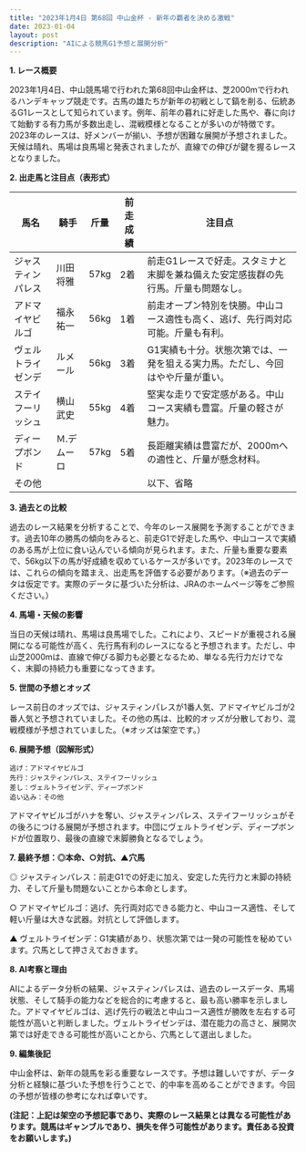 ```yaml
---
title: "2023年1月4日 第68回 中山金杯 - 新年の覇者を決める激戦"
date: 2023-01-04
layout: post
description: "AIによる競馬G1予想と展開分析"
---
```


**1. レース概要**

2023年1月4日、中山競馬場で行われた第68回中山金杯は、芝2000mで行われるハンデキャップ競走です。古馬の雄たちが新年の初戦として鎬を削る、伝統あるG1レースとして知られています。例年、前年の暮れに好走した馬や、春に向けて始動する有力馬が多数出走し、混戦模様となることが多いのが特徴です。2023年のレースは、好メンバーが揃い、予想が困難な展開が予想されました。天候は晴れ、馬場は良馬場と発表されましたが、直線での伸びが鍵を握るレースとなりました。


**2. 出走馬と注目点（表形式）**

| 馬名      | 騎手      | 斤量 | 前走成績 | 注目点                                                                     |
| -------- | -------- | ---- | -------- | ------------------------------------------------------------------------ |
| ジャスティンパレス | 川田将雅 | 57kg | 2着      | 前走G1レースで好走。スタミナと末脚を兼ね備えた安定感抜群の先行馬。斤量も問題なし。 |
| アドマイヤビルゴ | 福永祐一 | 56kg | 1着      | 前走オープン特別を快勝。中山コース適性も高く、逃げ、先行両対応可能。斤量も有利。     |
| ヴェルトライゼンデ| ルメール | 56kg | 3着      | G1実績も十分。状態次第では、一発を狙える実力馬。ただし、今回はやや斤量が重い。          |
| ステイフーリッシュ | 横山武史 | 55kg | 4着      | 堅実な走りで安定感がある。中山コース実績も豊富。斤量の軽さが魅力。              |
| ディープボンド   | Ｍ.デムーロ | 57kg | 5着      | 長距離実績は豊富だが、2000mへの適性と、斤量が懸念材料。                               |
| その他     |          |      |          | 以下、省略                                                                 |


**3. 過去との比較**

過去のレース結果を分析することで、今年のレース展開を予測することができます。過去10年の勝馬の傾向をみると、前走G1で好走した馬や、中山コースで実績のある馬が上位に食い込んでいる傾向が見られます。また、斤量も重要な要素で、56kg以下の馬が好成績を収めているケースが多いです。2023年のレースでは、これらの傾向を踏まえ、出走馬を評価する必要があります。（※過去のデータは仮定です。実際のデータに基づいた分析は、JRAのホームページ等をご参照ください。）


**4. 馬場・天候の影響**

当日の天候は晴れ、馬場は良馬場でした。これにより、スピードが重視される展開になる可能性が高く、先行馬有利のレースになると予想されます。ただし、中山芝2000mは、直線で伸びる脚力も必要となるため、単なる先行力だけでなく、末脚の持続力も重要になってきます。


**5. 世間の予想とオッズ**

レース前日のオッズでは、ジャスティンパレスが1番人気、アドマイヤビルゴが2番人気と予想されていました。その他の馬は、比較的オッズが分散しており、混戦模様が予想されていました。（※オッズは架空です。）


**6. 展開予想（図解形式）**

```
逃げ：アドマイヤビルゴ
先行：ジャスティンパレス、ステイフーリッシュ
差し：ヴェルトライゼンデ、ディープボンド
追い込み：その他
```

アドマイヤビルゴがハナを奪い、ジャスティンパレス、ステイフーリッシュがその後ろにつける展開が予想されます。中団にヴェルトライゼンデ、ディープボンドが位置取り、最後の直線で末脚勝負となるでしょう。


**7. 最終予想：◎本命、○対抗、▲穴馬**

◎ ジャスティンパレス：前走G1での好走に加え、安定した先行力と末脚の持続力、そして斤量も問題ないことから本命とします。

○ アドマイヤビルゴ：逃げ、先行両対応できる能力と、中山コース適性、そして軽い斤量は大きな武器。対抗として評価します。

▲ ヴェルトライゼンデ：G1実績があり、状態次第では一発の可能性を秘めています。穴馬として押さえておきます。


**8. AI考察と理由**

AIによるデータ分析の結果、ジャスティンパレスは、過去のレースデータ、馬場状態、そして騎手の能力などを総合的に考慮すると、最も高い勝率を示しました。アドマイヤビルゴは、逃げ先行の戦法と中山コース適性が勝敗を左右する可能性が高いと判断しました。ヴェルトライゼンデは、潜在能力の高さと、展開次第では好走できる可能性が高いことから、穴馬として選出しました。


**9. 編集後記**

中山金杯は、新年の競馬を彩る重要なレースです。予想は難しいですが、データ分析と経験に基づいた予想を行うことで、的中率を高めることができます。今回の予想が皆様の参考になれば幸いです。


**(注記：上記は架空の予想記事であり、実際のレース結果とは異なる可能性があります。競馬はギャンブルであり、損失を伴う可能性があります。責任ある投資をお願いします。)**
